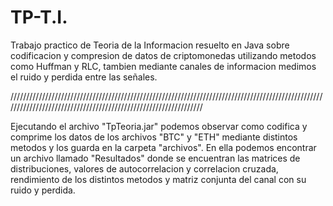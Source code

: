 # TP-T.I.
Trabajo practico de Teoria de la Informacion resuelto en Java sobre codificacion y compresion de datos de criptomonedas utilizando metodos como Huffman y RLC, tambien mediante canales de informacion medimos el ruido y perdida entre las señales.

////////////////////////////////////////////////////////////////////////////////////////////////////////////////////////////////////////////////////////////////

Ejecutando el archivo "TpTeoria.jar" podemos observar como codifica y comprime los datos de los archivos "BTC" y "ETH" mediante distintos metodos y los guarda en la carpeta "archivos". En ella podemos encontrar un archivo llamado "Resultados" donde se encuentran las matrices de distribuciones, valores de autocorrelacion y correlacion cruzada, rendimiento de los distintos metodos y matriz conjunta del canal con su ruido y perdida.
